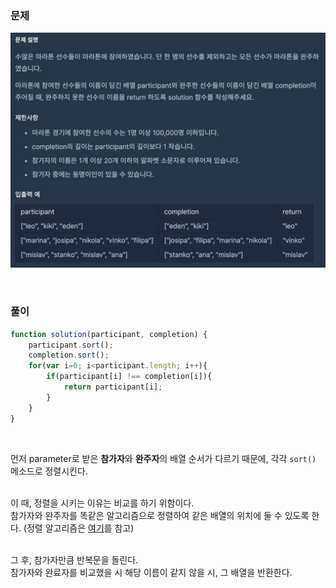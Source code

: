 ### 문제
![Question](../../../img/youhyun/완주하지_못한_선수.png)

<br>

### 풀이
```javascript
function solution(participant, completion) {
    participant.sort();
    completion.sort();
    for(var i=0; i<participant.length; i++){
        if(participant[i] !== completion[i]){
            return participant[i];
        }
    }
}
```
<br>

먼저 parameter로 받은 **참가자**와 **완주자**의 배열 순서가 다르기 때문에, 각각 `sort()` 메소드로 정렬시킨다.<br>
<br>

이 때, 정렬을 시키는 이유는 비교를 하기 위함이다.<br>
참가자와 완주자를 똑같은 알고리즘으로 정렬하여 같은 배열의 위치에 둘 수 있도록 한다. (정렬 알고리즘은 [여기](https://developer.mozilla.org/ko/docs/Web/JavaScript/Reference/Global_Objects/Array/sort)를 참고)<br>
<br>

그 후, 참가자만큼 반복문을 돌린다.<br>
참가자와 완료자를 비교했을 시 해당 이름이 같지 않을 시, 그 배열을 반환한다.